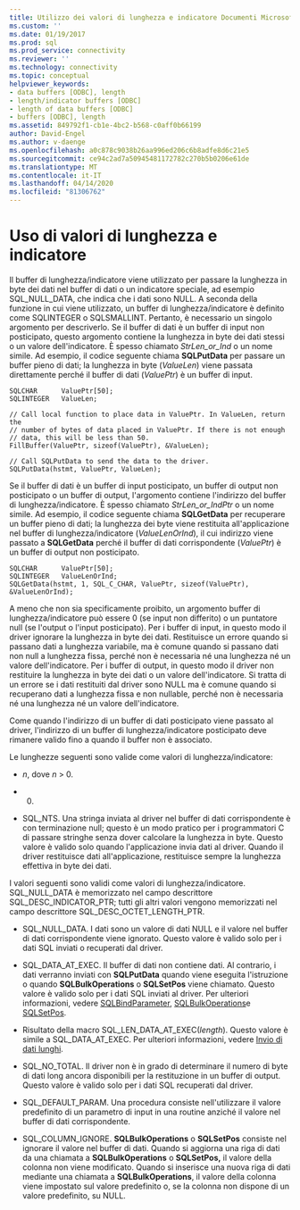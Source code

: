 ```yaml
---
title: Utilizzo dei valori di lunghezza e indicatore Documenti Microsoft
ms.custom: ''
ms.date: 01/19/2017
ms.prod: sql
ms.prod_service: connectivity
ms.reviewer: ''
ms.technology: connectivity
ms.topic: conceptual
helpviewer_keywords:
- data buffers [ODBC], length
- length/indicator buffers [ODBC]
- length of data buffers [ODBC]
- buffers [ODBC], length
ms.assetid: 849792f1-cb1e-4bc2-b568-c0aff0b66199
author: David-Engel
ms.author: v-daenge
ms.openlocfilehash: a0c878c9038b26aa996ed206c6b8adfe8d6c21e5
ms.sourcegitcommit: ce94c2ad7a50945481172782c270b5b0206e61de
ms.translationtype: MT
ms.contentlocale: it-IT
ms.lasthandoff: 04/14/2020
ms.locfileid: "81306762"
---
```

# <a name="using-length-and-indicator-values"></a>Uso di valori di lunghezza e indicatore
Il buffer di lunghezza/indicatore viene utilizzato per passare la lunghezza in byte dei dati nel buffer di dati o un indicatore speciale, ad esempio SQL_NULL_DATA, che indica che i dati sono NULL. A seconda della funzione in cui viene utilizzato, un buffer di lunghezza/indicatore è definito come SQLINTEGER o SQLSMALLINT. Pertanto, è necessario un singolo argomento per descriverlo. Se il buffer di dati è un buffer di input non posticipato, questo argomento contiene la lunghezza in byte dei dati stessi o un valore dell'indicatore. È spesso chiamato *StrLen_or_Ind* o un nome simile. Ad esempio, il codice seguente chiama **SQLPutData** per passare un buffer pieno di dati; la lunghezza in byte (*ValueLen*) viene passata direttamente perché il buffer di dati (*ValuePtr*) è un buffer di input.  
  
```  
SQLCHAR      ValuePtr[50];  
SQLINTEGER   ValueLen;  
  
// Call local function to place data in ValuePtr. In ValueLen, return the  
// number of bytes of data placed in ValuePtr. If there is not enough  
// data, this will be less than 50.  
FillBuffer(ValuePtr, sizeof(ValuePtr), &ValueLen);  
  
// Call SQLPutData to send the data to the driver.  
SQLPutData(hstmt, ValuePtr, ValueLen);  
```  
  
 Se il buffer di dati è un buffer di input posticipato, un buffer di output non posticipato o un buffer di output, l'argomento contiene l'indirizzo del buffer di lunghezza/indicatore. È spesso chiamato *StrLen_or_IndPtr* o un nome simile. Ad esempio, il codice seguente chiama **SQLGetData** per recuperare un buffer pieno di dati; la lunghezza dei byte viene restituita all'applicazione nel buffer di lunghezza/indicatore (*ValueLenOrInd*), il cui indirizzo viene passato a **SQLGetData** perché il buffer di dati corrispondente (*ValuePtr*) è un buffer di output non posticipato.  
  
```  
SQLCHAR      ValuePtr[50];  
SQLINTEGER   ValueLenOrInd;  
SQLGetData(hstmt, 1, SQL_C_CHAR, ValuePtr, sizeof(ValuePtr), &ValueLenOrInd);  
```  
  
 A meno che non sia specificamente proibito, un argomento buffer di lunghezza/indicatore può essere 0 (se input non differito) o un puntatore null (se l'output o l'input posticipato). Per i buffer di input, in questo modo il driver ignorare la lunghezza in byte dei dati. Restituisce un errore quando si passano dati a lunghezza variabile, ma è comune quando si passano dati non null a lunghezza fissa, perché non è necessaria né una lunghezza né un valore dell'indicatore. Per i buffer di output, in questo modo il driver non restituire la lunghezza in byte dei dati o un valore dell'indicatore. Si tratta di un errore se i dati restituiti dal driver sono NULL ma è comune quando si recuperano dati a lunghezza fissa e non nullable, perché non è necessaria né una lunghezza né un valore dell'indicatore.  
  
 Come quando l'indirizzo di un buffer di dati posticipato viene passato al driver, l'indirizzo di un buffer di lunghezza/indicatore posticipato deve rimanere valido fino a quando il buffer non è associato.  
  
 Le lunghezze seguenti sono valide come valori di lunghezza/indicatore:  
  
-   *n*, dove *n* > 0.  
  
-   0.  
  
-   SQL_NTS. Una stringa inviata al driver nel buffer di dati corrispondente è con terminazione null; questo è un modo pratico per i programmatori C di passare stringhe senza dover calcolare la lunghezza in byte. Questo valore è valido solo quando l'applicazione invia dati al driver. Quando il driver restituisce dati all'applicazione, restituisce sempre la lunghezza effettiva in byte dei dati.  
  
 I valori seguenti sono validi come valori di lunghezza/indicatore. SQL_NULL_DATA è memorizzato nel campo descrittore SQL_DESC_INDICATOR_PTR; tutti gli altri valori vengono memorizzati nel campo descrittore SQL_DESC_OCTET_LENGTH_PTR.  
  
-   SQL_NULL_DATA. I dati sono un valore di dati NULL e il valore nel buffer di dati corrispondente viene ignorato. Questo valore è valido solo per i dati SQL inviati o recuperati dal driver.  
  
-   SQL_DATA_AT_EXEC. Il buffer di dati non contiene dati. Al contrario, i dati verranno inviati con **SQLPutData** quando viene eseguita l'istruzione o quando **SQLBulkOperations** o **SQLSetPos** viene chiamato. Questo valore è valido solo per i dati SQL inviati al driver. Per ulteriori informazioni, vedere [SQLBindParameter](../../../odbc/reference/syntax/sqlbindparameter-function.md), [SQLBulkOperations](../../../odbc/reference/syntax/sqlbulkoperations-function.md)e [SQLSetPos](../../../odbc/reference/syntax/sqlsetpos-function.md).  
  
-   Risultato della macro SQL_LEN_DATA_AT_EXEC(*length*). Questo valore è simile a SQL_DATA_AT_EXEC. Per ulteriori informazioni, vedere [Invio di dati lunghi](../../../odbc/reference/develop-app/sending-long-data.md).  
  
-   SQL_NO_TOTAL. Il driver non è in grado di determinare il numero di byte di dati long ancora disponibili per la restituzione in un buffer di output. Questo valore è valido solo per i dati SQL recuperati dal driver.  
  
-   SQL_DEFAULT_PARAM. Una procedura consiste nell'utilizzare il valore predefinito di un parametro di input in una routine anziché il valore nel buffer di dati corrispondente.  
  
-   SQL_COLUMN_IGNORE. **SQLBulkOperations** o **SQLSetPos** consiste nel ignorare il valore nel buffer di dati. Quando si aggiorna una riga di dati da una chiamata a **SQLBulkOperations** o **SQLSetPos,** il valore della colonna non viene modificato. Quando si inserisce una nuova riga di dati mediante una chiamata a **SQLBulkOperations**, il valore della colonna viene impostato sul valore predefinito o, se la colonna non dispone di un valore predefinito, su NULL.

